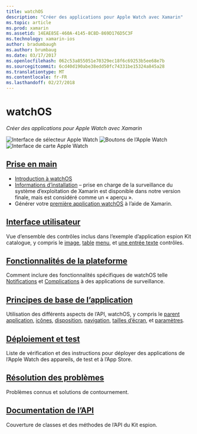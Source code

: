 ```yaml
---
title: watchOS
description: "Créer des applications pour Apple Watch avec Xamarin"
ms.topic: article
ms.prod: xamarin
ms.assetid: 14EAE85E-460A-4145-8C8D-869D176D5C3F
ms.technology: xamarin-ios
author: bradumbaugh
ms.author: brumbaug
ms.date: 03/17/2017
ms.openlocfilehash: 062c53a855051e70329ec18f6c69253b5ee68e7b
ms.sourcegitcommit: 6cd40d190abe38edd50fc74331be15324a845a28
ms.translationtype: MT
ms.contentlocale: fr-FR
ms.lasthandoff: 02/27/2018
---
```

# <a name="watchos"></a>watchOS

_Créer des applications pour Apple Watch avec Xamarin_

![Interface de sélecteur Apple Watch](images/watch1.png) ![Boutons de l’Apple Watch](images/watch2.png) ![Interface de carte Apple Watch](images/watch3.png)

<!-- watch images courtesy of http://infinitapps.com/bezel/ -->

##  <a name="getting-startedioswatchosget-startedindexmd"></a>[Prise en main](~/ios/watchos/get-started/index.md)

* [Introduction à watchOS](~/ios/watchos/get-started/intro-to-watchos.md)
* [Informations d’installation](~/ios/watchos/get-started/installation.md) – prise en charge de la surveillance du système d’exploitation de Xamarin est disponible dans notre version finale, mais est considéré comme un « aperçu ».
* Générer votre [première application watchOS](~/ios/watchos/get-started/hello-watch.md) à l’aide de Xamarin.

##  <a name="user-interfaceioswatchosuser-interfaceindexmd"></a>[Interface utilisateur](~/ios/watchos/user-interface/index.md)

Vue d’ensemble des contrôles inclus dans l’exemple d’application espion Kit catalogue, y compris le [image](~/ios/watchos/user-interface/image.md), [table](~/ios/watchos/user-interface/menu.md) [menu](~/ios/watchos/user-interface/menu.md), et [une entrée texte](~/ios/watchos/user-interface/text-input.md) contrôles.

## <a name="platform-featuresplatformindexmd"></a>[Fonctionnalités de la plateforme](platform/index.md)

Comment inclure des fonctionnalités spécifiques de watchOS telle [Notifications](~/ios/watchos/platform/notifications.md) et [Complications](~/ios/watchos/platform/complications.md) à des applications de surveillance.

##  <a name="app-fundamentalsioswatchosapp-fundamentalsindexmd"></a>[Principes de base de l’application](~/ios/watchos/app-fundamentals/index.md)

Utilisation des différents aspects de l’API, watchOS, y compris le [parent application](~/ios/watchos/app-fundamentals/parent-app.md), [icônes](~/ios/watchos/app-fundamentals/icons.md), [disposition](~/ios/watchos/app-fundamentals/layout.md), [navigation](~/ios/watchos/app-fundamentals/navigation.md), [tailles d’écran](~/ios/watchos/app-fundamentals/screen-sizes.md), et [paramètres](~/ios/watchos/app-fundamentals/settings.md).

##  <a name="deployment-and-testingioswatchosdeploy-testindexmd"></a>[Déploiement et test](~/ios/watchos/deploy-test/index.md)

Liste de vérification et des instructions pour déployer des applications de l’Apple Watch des appareils, de test et à l’App Store.

##  <a name="troubleshootingioswatchostroubleshootingmd"></a>[Résolution des problèmes](~/ios/watchos/troubleshooting.md)

Problèmes connus et solutions de contournement.

##  <a name="api-documentationhttpsdeveloperxamarincomapinamespacewatchkit"></a>[Documentation de l’API](https://developer.xamarin.com/api/namespace/WatchKit/)

Couverture de classes et des méthodes de l’API du Kit espion.
